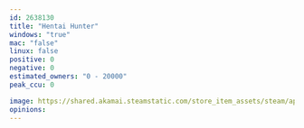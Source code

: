 ```yaml
---
id: 2638130
title: "Hentai Hunter"
windows: "true"
mac: "false"
linux: false
positive: 0
negative: 0
estimated_owners: "0 - 20000"
peak_ccu: 0

image: https://shared.akamai.steamstatic.com/store_item_assets/steam/apps/2638130/header.jpg?t=1701357985
opinions:
---
```

